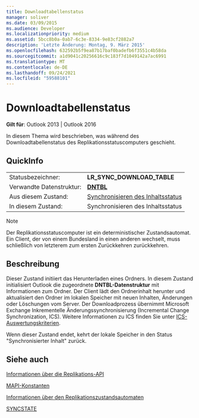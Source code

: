 ```yaml
---
title: Downloadtabellenstatus
manager: soliver
ms.date: 03/09/2015
ms.audience: Developer
ms.localizationpriority: medium
ms.assetid: 5bcc8b0a-0ab7-6c3e-8334-9e83cf2882a7
description: 'Letzte Änderung: Montag, 9. März 2015'
ms.openlocfilehash: 632592b5f9ea87b17baf0badefb6f3551c4b58da
ms.sourcegitcommit: a1d9041c20256616c9c183f7d1049142a7ac6991
ms.translationtype: MT
ms.contentlocale: de-DE
ms.lasthandoff: 09/24/2021
ms.locfileid: "59588101"
---
```

# <a name="download-table-state"></a>Downloadtabellenstatus

  
  
**Gilt für**: Outlook 2013 | Outlook 2016 
  
 In diesem Thema wird beschrieben, was während des Downloadtabellenstatus des Replikationsstatuscomputers geschieht. 
  
## <a name="quick-info"></a>QuickInfo

|||
|:-----|:-----|
|Statusbezeichner:  <br/> |**LR_SYNC_DOWNLOAD_TABLE** <br/> |
|Verwandte Datenstruktur:  <br/> |**[DNTBL](dntbl.md)** <br/> |
|Aus diesem Zustand:  <br/> |[Synchronisieren des Inhaltsstatus](synchronize-contents-state.md) <br/> |
|In diesem Zustand:  <br/> |Synchronisieren des Inhaltsstatus  <br/> |
   
> [!NOTE]
> Der Replikationsstatuscomputer ist ein deterministischer Zustandsautomat. Ein Client, der von einem Bundesland in einen anderen wechselt, muss schließlich von letzterem zum ersten Zurückkehren zurückkehren. 
  
## <a name="description"></a>Beschreibung

Dieser Zustand initiiert das Herunterladen eines Ordners. In diesem Zustand initialisiert Outlook die zugeordnete **DNTBL-Datenstruktur** mit Informationen zum Ordner. Der Client lädt den Ordnerinhalt herunter und aktualisiert den Ordner im lokalen Speicher mit neuen Inhalten, Änderungen oder Löschungen vom Server. Der Downloadprozess übernimmt Microsoft Exchange Inkrementelle Änderungssynchronisierung (Incremental Change Synchronization, ICS). Weitere Informationen zu ICS finden Sie unter [ICS-Auswertungskriterien](https://msdn.microsoft.com/library/aa579252%28EXCHG.80%29.aspx).
  
Wenn dieser Zustand endet, kehrt der lokale Speicher in den Status "Synchronisierter Inhalt" zurück.
  
## <a name="see-also"></a>Siehe auch



[Informationen über die Replikations-API](about-the-replication-api.md)
  
[MAPI-Konstanten](mapi-constants.md)
  
[Informationen über den Replikationszustandsautomaten](about-the-replication-state-machine.md)
  
[SYNCSTATE](syncstate.md)

